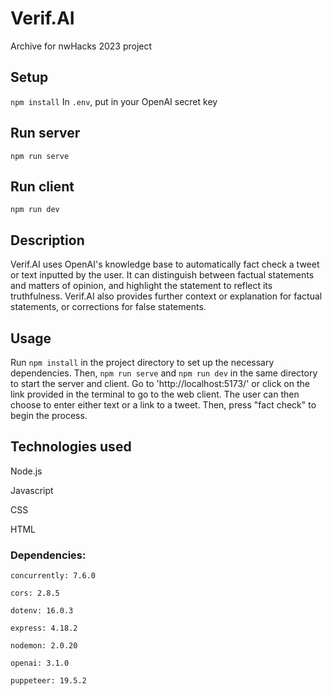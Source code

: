 # Verif.AI
Archive for nwHacks 2023 project

## Setup
`npm install`
In `.env`, put in your OpenAI secret key

## Run server
`npm run serve`

## Run client
`npm run dev`

## Description
Verif.AI uses OpenAI's knowledge base to automatically fact check a tweet or text inputted by the user. It can distinguish between factual statements and matters of opinion, and highlight the statement to reflect its truthfulness. Verif.AI also provides further context or explanation for factual statements, or corrections for false statements.

## Usage
Run `npm install` in the project directory to set up the necessary dependencies. Then, `npm run serve` and `npm run dev` in the same directory to start the server and client. Go to 'http://localhost:5173/' or click on the link provided in the terminal to go to the web client. The user can then choose to enter either text or a link to a tweet. Then, press "fact check" to begin the process.

## Technologies used

Node.js

Javascript

CSS

HTML

###     Dependencies:

    concurrently: 7.6.0

    cors: 2.8.5

    dotenv: 16.0.3

    express: 4.18.2

    nodemon: 2.0.20

    openai: 3.1.0

    puppeteer: 19.5.2
